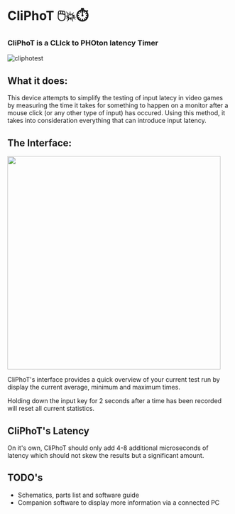 # CliPhoT 🖱️💥⏱️
### CliPhoT is a **CLI**ck to **PHO**ton latency **T**imer

![cliphotest](https://user-images.githubusercontent.com/55419973/212254368-8acf8208-8d4b-4126-9289-03ec34fec686.gif)

## What it does:
This device attempts to simplify the testing of input latecy in video games by measuring the time it takes for something to happen on a monitor after a mouse click (or any other type of input) has occured.
Using this method, it takes into consideration everything that can introduce input latency.

## The Interface:
<img src="https://user-images.githubusercontent.com/55419973/212255234-c514adb5-481b-4d23-8197-ddebac0c5032.JPG" width="480">

CliPhoT's interface provides a quick overview of your current test run by display the current average, minimum and maximum times.

Holding down the input key for 2 seconds after a time has been recorded will reset all current statistics.

## CliPhoT's Latency
On it's own, CliPhoT should only add 4-8 additional microseconds of latency which should not skew the results but a significant amount.

## TODO's
- Schematics, parts list and software guide
- Companion software to display more information via a connected PC
